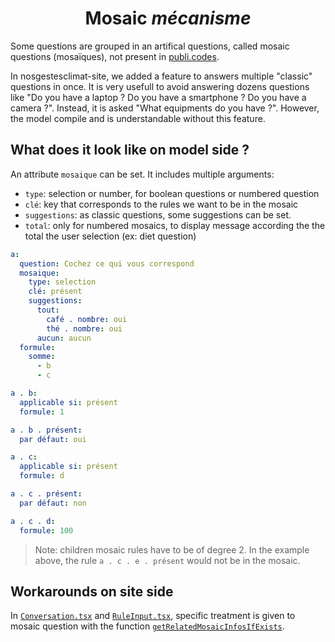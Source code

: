 <h1 align="center">Mosaic <i>mécanisme</i></h1>

Some questions are grouped in an artifical questions, called mosaic questions
(mosaïques), not present in [publi.codes](https://publi.codes/).

In nosgestesclimat-site, we added a feature to answers multiple "classic"
questions in once. It is very usefull to avoid answering dozens questions like
"Do you have a laptop ? Do you have a smartphone ? Do you have a camera ?".
Instead, it is asked "What equipments do you have ?". However, the model
compile and is understandable without this feature.

## What does it look like on model side ?

An attribute `mosaique` can be set. It includes multiple arguments:

- `type`: selection or number, for boolean questions or numbered question
- `clé`: key that corresponds to the rules we want to be in the mosaic
- `suggestions`: as classic questions, some suggestions can be set.
- `total`: only for numbered mosaics, to display message according the the total the user selection (ex: diet question)

```yaml
a:
  question: Cochez ce qui vous correspond
  mosaique:
    type: selection
    clé: présent
    suggestions:
      tout:
        café . nombre: oui
        thé . nombre: oui
      aucun: aucun
  formule:
    somme:
      - b
      - c

a . b:
  applicable si: présent
  formule: 1

a . b . présent:
  par défaut: oui

a . c:
  applicable si: présent
  formule: d

a . c . présent:
  par défaut: non

a . c . d:
  formule: 100
```

> Note: children mosaic rules have to be of degree 2. In the example above, the
> rule `a . c . e . présent` would not be in the mosaic.

## Workarounds on site side

In
[`Conversation.tsx`](https://github.com/datagir/nosgestesclimat-site/blob/master/source/components/conversation/Conversation.tsx)
and
[`RuleInput.tsx`](https://github.com/datagir/nosgestesclimat-site/blob/master/source/components/conversation/RuleInput.tsx),
specific treatment is given to mosaic question with the function
[`getRelatedMosaicInfosIfExists`](https://github.com/datagir/nosgestesclimat-site/blob/master/source/components/conversation/RuleInput.tsx#L56-L83).
